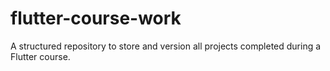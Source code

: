 # flutter-course-work
A structured repository to store and version all projects completed during a Flutter course.
